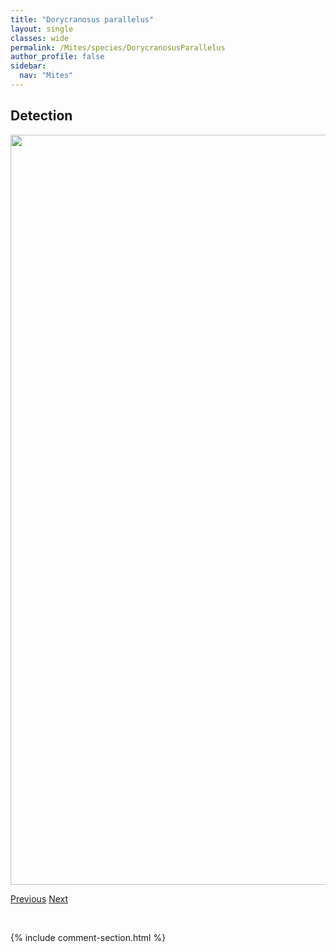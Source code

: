 ```yaml
---
title: "Dorycranosus parallelus"
layout: single
classes: wide
permalink: /Mites/species/DorycranosusParallelus
author_profile: false
sidebar:
  nav: "Mites"
---
```


<h2>Detection</h2>

<a href="https://drive.google.com/uc?export=view&id=1gkXbJ9bVzFkAhqjzvRSXwYyEMtqee0v9">
<img src="https://drive.google.com/uc?export=view&id=1gkXbJ9bVzFkAhqjzvRSXwYyEMtqee0v9" height = "1200" width = "800">
</a>


<a href="/DevelopmentWebsite/Mites/species/DorycranosusAcutidens" class="pagination--pager" title="Dorycranosus acutidens">Previous</a> <a href="/DevelopmentWebsite/Mites/species/DorycranosusSp3DEW" class="pagination--pager" title="Dorycranosus sp. 3 DEW">Next</a>

<p>&nbsp;</p>

{% include comment-section.html %}
